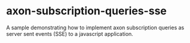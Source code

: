 # axon-subscription-queries-sse

A sample demonstrating how to implement axon subscription queries as server sent events (SSE) to a javascript application.
